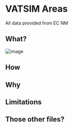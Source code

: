 # VATSIM Areas
All data provided from EC NM


## What?
![image](https://user-images.githubusercontent.com/51272243/155607854-d5804a5c-61ac-458e-a4ce-35e3b84a51b9.png)



## How


## Why


## Limitations


## Those other files?

